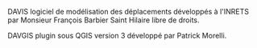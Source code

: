 DAVIS logiciel de modélisation des déplacements développés à l'INRETS par Monsieur François Barbier Saint Hilaire libre de droits.

DAVGIS plugin sous QGIS version 3 développé par Patrick Morelli.
